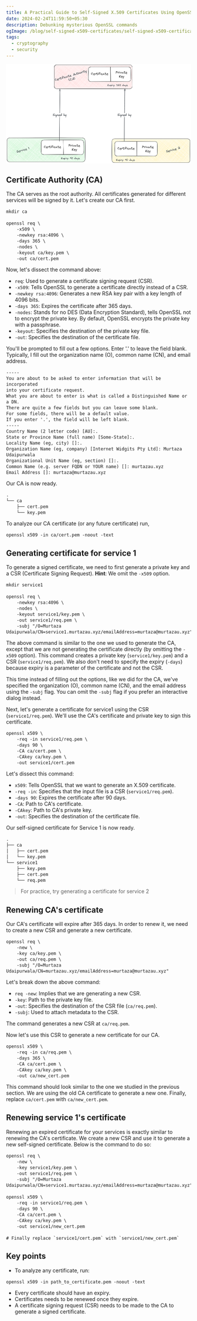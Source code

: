 ```yaml
---
title: A Practical Guide to Self-Signed X.509 Certificates Using OpenSSL
date: 2024-02-24T11:59:50+05:30
description: Debunking mysterious OpenSSL commands
ogImage: /blog/self-signed-x509-certificates/self-signed-x509-certificates.png
tags:
  - cryptography
  - security
---
```


![Overview of self-signed certificates](self-signed-x509-certificates.png)

## Certificate Authority (CA)

The CA serves as the root authority. All certificates generated for different services will be signed by it. Let's create our CA first.

```plaintext
mkdir ca

openssl req \
    -x509 \
    -newkey rsa:4096 \
    -days 365 \
    -nodes \
    -keyout ca/key.pem \
    -out ca/cert.pem
```

Now, let's dissect the command above:

- `req`: Used to generate a certificate signing request (CSR).
- `-x509`: Tells OpenSSL to generate a certificate directly instead of a CSR.
- `-newkey rsa:4096`: Generates a new RSA key pair with a key length of 4096 bits.
- `-days 365`: Expires the certificate after 365 days.
- `-nodes`: Stands for no DES (Data Encryption Standard), tells OpenSSL not to encrypt the private key. By default, OpenSSL encrypts the private key with a passphrase.
- `-keyout`: Specifies the destination of the private key file.
- `-out`: Specifies the destination of the certificate file.

You'll be prompted to fill out a few options. Enter '.' to leave the field blank. Typically, I fill out the organization name (O), common name (CN), and email address.

```plaintext
-----
You are about to be asked to enter information that will be incorporated
into your certificate request.
What you are about to enter is what is called a Distinguished Name or a DN.
There are quite a few fields but you can leave some blank.
For some fields, there will be a default value.
If you enter '.', the field will be left blank.
-----
Country Name (2 letter code) [AU]:.
State or Province Name (full name) [Some-State]:.
Locality Name (eg, city) []:.
Organization Name (eg, company) [Internet Widgits Pty Ltd]: Murtaza Udaipurwala
Organizational Unit Name (eg, section) []:.
Common Name (e.g. server FQDN or YOUR name) []: murtazau.xyz
Email Address []: murtaza@murtazau.xyz
```

Our CA is now ready.

```plaintext
.
└── ca
    ├── cert.pem
    └── key.pem
```

To analyze our CA certificate (or any future certificate) run,

```plaintext
openssl x509 -in ca/cert.pem -noout -text
```

## Generating certificate for service 1

To generate a signed certificate, we need to first generate a private key and a CSR (Certificate Signing Request). **Hint**: We omit the `-x509` option.

```plaintext
mkdir service1

openssl req \
    -newkey rsa:4096 \
    -nodes \
    -keyout service1/key.pem \
    -out service1/req.pem \
    -subj "/O=Murtaza Udaipurwala/CN=service1.murtazau.xyz/emailAddress=murtaza@murtazau.xyz"
```

The above command is similar to the one we used to generate the CA, except that we are not generating the certificate directly (by omitting the `-x509` option). This command creates a private key (`service1/key.pem`) and a CSR (`service1/req.pem`). We also don't need to specify the expiry (`-days`) because expiry is a parameter of the certificate and not the CSR.

This time instead of filling out the options, like we did for the CA, we've specified the organization (O), common name (CN), and the email address using the `-subj` flag. You can omit the `-subj` flag if you prefer an interactive dialog instead.

Next, let's generate a certificate for service1 using the CSR (`service1/req.pem`). We'll use the CA's certificate and private key to sign this certificate.

```plaintext
openssl x509 \
    -req -in service1/req.pem \
    -days 90 \
    -CA ca/cert.pem \
    -CAkey ca/key.pem \
    -out service1/cert.pem
```

Let's dissect this command:

- `x509`: Tells OpenSSL that we want to generate an X.509 certificate.
- `-req -in`: Specifies that the input file is a CSR (`service1/req.pem`).
- `-days 90`: Expires the certificate after 90 days.
- `-CA`: Path to CA's certificate.
- `-CAkey`: Path to CA's private key.
- `-out`: Specifies the destination of the certificate file.

Our self-signed certificate for Service 1 is now ready.

```plaintext
.
├── ca
│   ├── cert.pem
│   └── key.pem
└── service1
    ├── key.pem
    ├── cert.pem
    └── req.pem
```

> For practice, try generating a certificate for service 2

## Renewing CA's certificate

Our CA's certificate will expire after 365 days. In order to renew it, we need to create a new CSR and generate a new certificate.

```plaintext
openssl req \
    -new \
    -key ca/key.pem \
    -out ca/req.pem \
    -subj "/O=Murtaza Udaipurwala/CN=murtazau.xyz/emailAddress=murtaza@murtazau.xyz"
```

Let's break down the above command:

- `req -new`: Implies that we are generating a new CSR.
- `-key`: Path to the private key file.
- `-out`: Specifies the destination of the CSR file (`ca/req.pem`).
- `-subj`: Used to attach metadata to the CSR.

The command generates a new CSR at `ca/req.pem`.

Now let's use this CSR to generate a new certificate for our CA.

```plaintext
openssl x509 \
    -req -in ca/req.pem \
    -days 365 \
    -CA ca/cert.pem \
    -CAkey ca/key.pem \
    -out ca/new_cert.pem
```

This command should look similar to the one we studied in the previous section. We are using the old CA certificate to generate a new one. Finally, replace `ca/cert.pem` with `ca/new_cert.pem`.

## Renewing service 1's certificate

Renewing an expired certificate for your services is exactly similar to renewing the CA's certificate. We create a new CSR and use it to generate a new self-signed certificate. Below is the command to do so:

```plaintext
openssl req \
    -new \
    -key service1/key.pem \
    -out service1/req.pem \
    -subj "/O=Murtaza Udaipurwala/CN=service1.murtazau.xyz/emailAddress=murtaza@murtazau.xyz"

openssl x509 \
    -req -in service1/req.pem \
    -days 90 \
    -CA ca/cert.pem \
    -CAkey ca/key.pem \
    -out service1/new_cert.pem

# Finally replace `service1/cert.pem` with `service1/new_cert.pem`
```

## Key points

- To analyze any certificate, run:

```plaintext
openssl x509 -in path_to_certificate.pem -noout -text
```

- Every certificate should have an expiry.
- Certificates needs to be renewed once they expire.
- A certificate signing request (CSR) needs to be made to the CA to generate a signed certificate.
